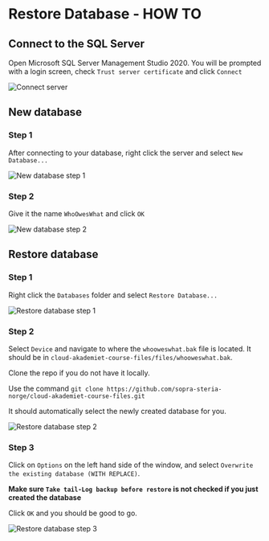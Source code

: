 # Restore Database - HOW TO

## Connect to the SQL Server
Open Microsoft SQL Server Management Studio 2020.
You will be prompted with a login screen, check `Trust server certificate` and click `Connect`

![Connect server](https://github.com/sopra-steria-norge/cloud-akademiet-course-files/blob/main/images/db-backup/server-connect.png)


## New database
### Step 1
After connecting to your database, right click the server and select `New Database...`

![New database step 1](https://github.com/sopra-steria-norge/cloud-akademiet-course-files/blob/main/images/db-backup/new-database.png)

### Step 2

Give it the name `WhoOwesWhat` and click `OK`

![New database step 2](https://github.com/sopra-steria-norge/cloud-akademiet-course-files/blob/main/images/db-backup/new-database2.png)

## Restore database

### Step 1
Right click the `Databases` folder and select `Restore Database...`

![Restore database step 1](https://github.com/sopra-steria-norge/cloud-akademiet-course-files/blob/main/images/db-backup/restore-database.png)

### Step 2
Select `Device` and navigate to where the `whooweswhat.bak` file is located. It should be in `cloud-akademiet-course-files/files/whooweswhat.bak`. 

Clone the repo if you do not have it locally. 

Use the command `git clone https://github.com/sopra-steria-norge/cloud-akademiet-course-files.git`

It should automatically select the newly created database for you.

![Restore database step 2](https://github.com/sopra-steria-norge/cloud-akademiet-course-files/blob/main/images/db-backup/restore-database2.png)

### Step 3
Click on `Options` on the left hand side of the window, and select `Overwrite the existing database (WITH REPLACE)`.

**Make sure `Take tail-Log backup before restore` is not checked if you just created the database**

Click `OK` and you should be good to go.

![Restore database step 3](https://github.com/sopra-steria-norge/cloud-akademiet-course-files/blob/main/images/db-backup/restore-database3.png)